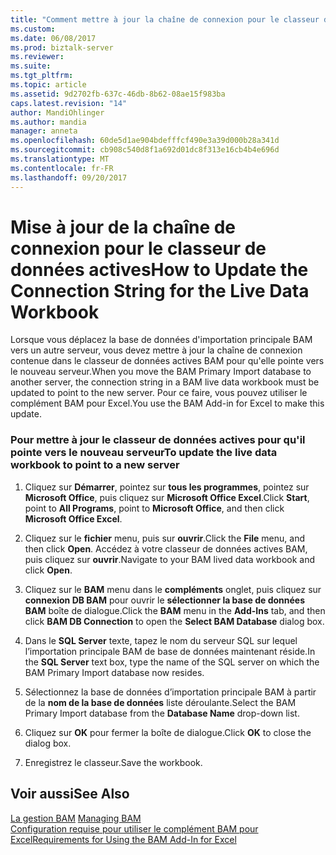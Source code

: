 ```yaml
---
title: "Comment mettre à jour la chaîne de connexion pour le classeur de données actives | Documents Microsoft"
ms.custom: 
ms.date: 06/08/2017
ms.prod: biztalk-server
ms.reviewer: 
ms.suite: 
ms.tgt_pltfrm: 
ms.topic: article
ms.assetid: 9d2702fb-637c-46db-8b62-08ae15f983ba
caps.latest.revision: "14"
author: MandiOhlinger
ms.author: mandia
manager: anneta
ms.openlocfilehash: 60de5d1ae904bdefffcf490e3a39d000b28a341d
ms.sourcegitcommit: cb908c540d8f1a692d01dc8f313e16cb4b4e696d
ms.translationtype: MT
ms.contentlocale: fr-FR
ms.lasthandoff: 09/20/2017
---
```

# <a name="how-to-update-the-connection-string-for-the-live-data-workbook"></a><span data-ttu-id="0d4b0-102">Mise à jour de la chaîne de connexion pour le classeur de données actives</span><span class="sxs-lookup"><span data-stu-id="0d4b0-102">How to Update the Connection String for the Live Data Workbook</span></span>
<span data-ttu-id="0d4b0-103">Lorsque vous déplacez la base de données d'importation principale BAM vers un autre serveur, vous devez mettre à jour la chaîne de connexion contenue dans le classeur de données actives BAM pour qu'elle pointe vers le nouveau serveur.</span><span class="sxs-lookup"><span data-stu-id="0d4b0-103">When you move the BAM Primary Import database to another server, the connection string in a BAM live data workbook must be updated to point to the new server.</span></span> <span data-ttu-id="0d4b0-104">Pour ce faire, vous pouvez utiliser le complément BAM pour Excel.</span><span class="sxs-lookup"><span data-stu-id="0d4b0-104">You use the BAM Add-in for Excel to make this update.</span></span>  
  
### <a name="to-update-the-live-data-workbook-to-point-to-a-new-server"></a><span data-ttu-id="0d4b0-105">Pour mettre à jour le classeur de données actives pour qu'il pointe vers le nouveau serveur</span><span class="sxs-lookup"><span data-stu-id="0d4b0-105">To update the live data workbook to point to a new server</span></span>  
  
1.  <span data-ttu-id="0d4b0-106">Cliquez sur **Démarrer**, pointez sur **tous les programmes**, pointez sur **Microsoft Office**, puis cliquez sur **Microsoft Office Excel**.</span><span class="sxs-lookup"><span data-stu-id="0d4b0-106">Click **Start**, point to **All Programs**, point to **Microsoft Office**, and then click **Microsoft Office Excel**.</span></span>  
  
2.  <span data-ttu-id="0d4b0-107">Cliquez sur le **fichier** menu, puis sur **ouvrir**.</span><span class="sxs-lookup"><span data-stu-id="0d4b0-107">Click the **File** menu, and then click **Open**.</span></span> <span data-ttu-id="0d4b0-108">Accédez à votre classeur de données actives BAM, puis cliquez sur **ouvrir**.</span><span class="sxs-lookup"><span data-stu-id="0d4b0-108">Navigate to your BAM lived data workbook and click **Open**.</span></span>  
  
3.  <span data-ttu-id="0d4b0-109">Cliquez sur le **BAM** menu dans le **compléments** onglet, puis cliquez sur **connexion DB BAM** pour ouvrir le **sélectionner la base de données BAM** boîte de dialogue.</span><span class="sxs-lookup"><span data-stu-id="0d4b0-109">Click the **BAM** menu in the **Add-Ins** tab, and then click **BAM DB Connection** to open the **Select BAM Database** dialog box.</span></span>  
  
4.  <span data-ttu-id="0d4b0-110">Dans le **SQL Server** texte, tapez le nom du serveur SQL sur lequel l’importation principale BAM de base de données maintenant réside.</span><span class="sxs-lookup"><span data-stu-id="0d4b0-110">In the **SQL Server** text box, type the name of the SQL server on which the BAM Primary Import database now resides.</span></span>  
  
5.  <span data-ttu-id="0d4b0-111">Sélectionnez la base de données d’importation principale BAM à partir de la **nom de la base de données** liste déroulante.</span><span class="sxs-lookup"><span data-stu-id="0d4b0-111">Select the BAM Primary Import database from the **Database Name** drop-down list.</span></span>  
  
6.  <span data-ttu-id="0d4b0-112">Cliquez sur **OK** pour fermer la boîte de dialogue.</span><span class="sxs-lookup"><span data-stu-id="0d4b0-112">Click **OK** to close the dialog box.</span></span>  
  
7.  <span data-ttu-id="0d4b0-113">Enregistrez le classeur.</span><span class="sxs-lookup"><span data-stu-id="0d4b0-113">Save the workbook.</span></span>  
  
## <a name="see-also"></a><span data-ttu-id="0d4b0-114">Voir aussi</span><span class="sxs-lookup"><span data-stu-id="0d4b0-114">See Also</span></span>  
 <span data-ttu-id="0d4b0-115">[La gestion BAM](../core/managing-bam.md) </span><span class="sxs-lookup"><span data-stu-id="0d4b0-115">[Managing BAM](../core/managing-bam.md) </span></span>  
 [<span data-ttu-id="0d4b0-116">Configuration requise pour utiliser le complément BAM pour Excel</span><span class="sxs-lookup"><span data-stu-id="0d4b0-116">Requirements for Using the BAM Add-In for Excel</span></span>](../core/requirements-for-using-the-bam-add-in-for-excel.md)